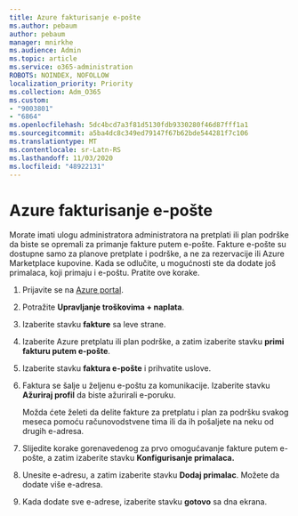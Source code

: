 ```yaml
---
title: Azure fakturisanje e-pošte
ms.author: pebaum
author: pebaum
manager: mnirkhe
ms.audience: Admin
ms.topic: article
ms.service: o365-administration
ROBOTS: NOINDEX, NOFOLLOW
localization_priority: Priority
ms.collection: Adm_O365
ms.custom:
- "9003801"
- "6864"
ms.openlocfilehash: 5dc4bcd7a3f81d5130fdb9330280f46d87fff1a1
ms.sourcegitcommit: a5ba4dc8c349ed79147f67b62bde544281f7c106
ms.translationtype: MT
ms.contentlocale: sr-Latn-RS
ms.lasthandoff: 11/03/2020
ms.locfileid: "48922131"
---
```

# <a name="azure-email-invoicing"></a>Azure fakturisanje e-pošte

Morate imati ulogu administratora administratora na pretplati ili plan podrške da biste se opremali za primanje fakture putem e-pošte. Fakture e-pošte su dostupne samo za planove pretplate i podrške, a ne za rezervacije ili Azure Marketplace kupovine. Kada se odlučite, u mogućnosti ste da dodate još primalaca, koji primaju i e-poštu. Pratite ove korake.

1. Prijavite se na [Azure portal](https://portal.azure.com/).
2. Potražite **Upravljanje troškovima + naplata**.
3. Izaberite stavku **fakture** sa leve strane.
4. Izaberite Azure pretplatu ili plan podrške, a zatim izaberite stavku **primi fakturu putem e-pošte**.
5. Izaberite stavku **faktura e-pošte** i prihvatite uslove.
6. Faktura se šalje u željenu e-poštu za komunikacije. Izaberite stavku **Ažuriraj profil** da biste ažurirali e-poruku.  

    Možda ćete želeti da delite fakture za pretplatu i plan za podršku svakog meseca pomoću računovodstvene tima ili da ih pošaljete na neku od drugih e-adresa.  

7. Slijedite korake gorenavedenog za prvo omogućavanje fakture putem e-pošte, a zatim izaberite stavku  **Konfigurisanje primalaca.**
8. Unesite e-adresu, a zatim izaberite stavku **Dodaj primalac**. Možete da dodate više e-adresa.
9. Kada dodate sve e-adrese, izaberite stavku **gotovo** sa dna ekrana.
